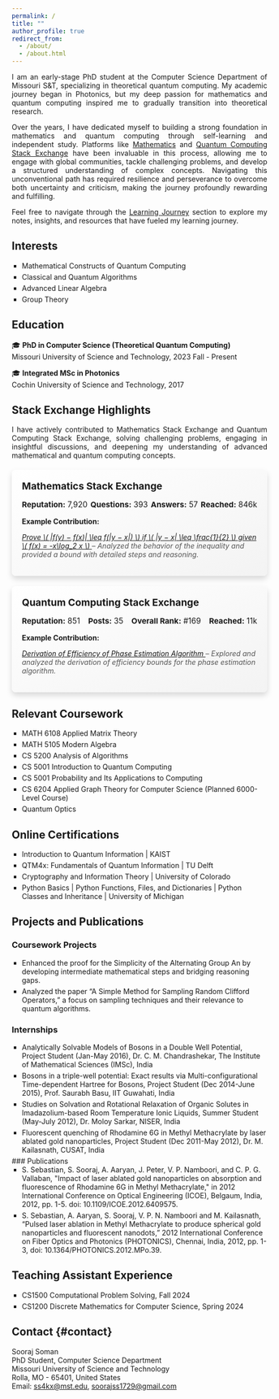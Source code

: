 ```yaml
---
permalink: /
title: ""
author_profile: true
redirect_from: 
  - /about/
  - /about.html
---
```


<style>
.text-block {
    text-indent: 0px;
    padding-top:0px;
    margin-top: 0px;
    margin-bottom: 0px;
    text-align: justify; /* Moved this from inline style */
}
</style>
    
<a name="about-me"></a>

<div class="text-block">
<p>I am an early-stage PhD student at the Computer Science Department of Missouri S&T, specializing in theoretical quantum computing. My academic journey began in Photonics, but my deep passion for mathematics and quantum computing inspired me to gradually transition into theoretical research.</p>

<p>Over the years, I have dedicated myself to building a strong foundation in mathematics and quantum computing through self-learning and independent study. Platforms like <a href="[ss4kx@mst.edu](https://math.stackexchange.com/users/223599/sooraj-soman?tab=profile)">Mathematics</a> and <a href="https://quantumcomputing.stackexchange.com/users/18369/sooraj-soman?tab=profile">Quantum Computing Stack Exchange</a> have been invaluable in this process, allowing me to engage with global communities, tackle challenging problems, and develop a structured understanding of complex concepts. Navigating this unconventional path has required resilience and perseverance to overcome both uncertainty and criticism, making the journey profoundly rewarding and fulfilling.</p>

<p>Feel free to navigate through the <a href="/learning/">Learning Journey</a> section to explore my notes, insights, and resources that have fueled my learning journey.</p>
</div>


<style>
.interests-list ul {
    list-style-type: square; /* Black square bullets */
    padding-left: 20px; /* Add spacing for bullets */
    margin: 0; /* Remove default margins */
}

.interests-list li {
    color: inherit; /* Inherit the text color from the page */
    font-family: inherit; /* Inherit the font family */
    font-size: inherit; /* Inherit the font size */
    line-height: inherit; /* Maintain the global line height */
    margin-bottom: 5px; /* Space between list items */}
</style>
## Interests

<div class="interests-list">
<ul>
    <li>Mathematical Constructs of Quantum Computing</li>
    <li>Classical and Quantum Algorithms</li>
    <li>Advanced Linear Algebra</li>
    <li>Group Theory</li>
</ul>
</div>

## Education

🎓 **PhD in Computer Science (Theoretical Quantum Computing)**  
Missouri University of Science and Technology, 2023 Fall - Present

🎓 **Integrated MSc in Photonics**  
Cochin University of Science and Technology, 2017

## Stack Exchange Highlights

<p style="text-align: justify;">I have actively contributed to Mathematics Stack Exchange and Quantum Computing Stack Exchange, solving challenging problems, engaging in insightful discussions, and deepening my understanding of advanced mathematical and quantum computing concepts.</p>

<!-- Mathematics Stack Exchange Card -->
<div style="background: linear-gradient(to bottom right, #ffffff, #f3f3f3); 
  border-radius: 8px; 
  box-shadow: 0px 6px 12px rgba(0, 0, 0, 0.15); 
  padding: 20px; 
  margin: 20px 0; 
  transition: box-shadow 0.3s ease-in-out;">
  <div style="margin-bottom: 15px;">
    <h3 style="margin: 0; font-size: 1.2rem; display: flex; align-items: center; gap: 8px;">
      Mathematics Stack Exchange
    </h3>
  </div>
  <!-- Stats at the Top -->
  <div style="display: flex; justify-content: space-between; margin-bottom: 10px; font-size: 0.95rem;">
    <div><strong>Reputation:</strong> 7,920</div>
    <div><strong>Questions:</strong> 393</div>
    <div><strong>Answers:</strong> 57</div>
    <div><strong>Reached:</strong> 846k</div>
  </div>
  <!-- Example Contribution -->
  <div style="margin-top: 15px;">
    <p style="font-weight: bold; margin-bottom: 5px;">Example Contribution:</p>
    <p style="font-style: italic; color: #555;">
      <a href="https://math.stackexchange.com/questions/4614700/prove-fy-%E2%88%92-fx-leq-fy-%E2%88%92-x-if-y-%E2%88%92-x-%E2%89%A4-1-2-given-fx-x-log-2-x">
        Prove \( |f(y) − f(x)| \leq f(|y − x|) \) if \( |y − x| \leq \frac{1}{2} \) given \( f(x) = -x\log_2 x \)
      </a>
      – Analyzed the behavior of the inequality and provided a bound with detailed steps and reasoning.
    </p>
  </div>
</div>

<!-- Quantum Computing Stack Exchange Card -->
<div style="background: linear-gradient(to bottom right, #ffffff, #f3f3f3); 
  border-radius: 8px; 
  box-shadow: 0px 6px 12px rgba(0, 0, 0, 0.15); 
  padding: 20px; 
  margin: 20px 0; 
  transition: box-shadow 0.3s ease-in-out;">
  <div style="margin-bottom: 15px;">
    <h3 style="margin: 0; font-size: 1.2rem; display: flex; align-items: center; gap: 8px;">
      Quantum Computing Stack Exchange
    </h3>
  </div>
  <!-- Stats at the Top -->
  <div style="display: flex; justify-content: space-between; margin-bottom: 10px; font-size: 0.95rem;">
    <div><strong>Reputation:</strong> 851</div>
    <div><strong>Posts:</strong> 35</div>
    <div><strong>Overall Rank:</strong> #169</div>
    <div><strong>Reached:</strong> 11k</div>
  </div>
  <!-- Example Contribution -->
  <div style="margin-top: 15px;">
    <p style="font-weight: bold; margin-bottom: 5px;">Example Contribution:</p>
    <p style="font-style: italic; color: #555;">
      <a href="https://quantumcomputing.stackexchange.com/questions/22032/derivation-of-efficiency-of-phase-estimation-algorithm">
        Derivation of Efficiency of Phase Estimation Algorithm
      </a>
      – Explored and analyzed the derivation of efficiency bounds for the phase estimation algorithm.
    </p>
  </div>
</div>


<style>
.cors ul {
    list-style-type: square; /* Black square bullets */
    padding-left: 20px; /* Add spacing for bullets */
    margin: 0; /* Remove default margins */
}

.cors li {
    color: inherit; /* Inherit the text color from the page */
    font-family: inherit; /* Inherit the font family */
    font-size: inherit; /* Inherit the font size */
    line-height: inherit; /* Maintain the global line height */
    margin-bottom: 5px; /* Space between list items */}
</style>
## Relevant Coursework

<div class="cors">
<ul>
    <li>MATH 6108 Applied Matrix Theory</li>
    <li>MATH 5105 Modern Algebra</li>
    <li>CS 5200 Analysis of Algorithms</li>
    <li>CS 5001 Introduction to Quantum Computing</li>
    <li>CS 5001 Probability and Its Applications to Computing</li>
    <li>CS 6204 Applied Graph Theory for Computer Science (Planned 6000-Level Course)</li>
    <li>Quantum Optics</li>
</ul>
</div>


<style>
.onln ul {
    list-style-type: square; /* Black square bullets */
    padding-left: 20px; /* Add spacing for bullets */
    margin: 0; /* Remove default margins */
}
.onln li {
    color: inherit; /* Inherit the text color from the page */
    font-family: inherit; /* Inherit the font family */
    font-size: inherit; /* Inherit the font size */
    line-height: inherit; /* Maintain the global line height */
    margin-bottom: 5px; /* Space between list items */}
</style>
## Online Certifications
<div class="onln">
<ul>
    <li>Introduction to Quantum Information | KAIST</li>
    <li>QTM4x: Fundamentals of Quantum Information | TU Delft</li>
    <li>Cryptography and Information Theory | University of Colorado</li>
    <li>Python Basics | Python Functions, Files, and Dictionaries | Python Classes and Inheritance | University of Michigan</li>
</ul>
</div>

<style>
.c-proj ul,.intern ul,.publ ul {
    list-style-type: square; /* Black square bullets */
    padding-left: 20px; /* Add spacing for bullets */
    margin: 0; /* Remove default margins */
}
.c-proj li,.intern li,.publ li {
    color: inherit; /* Inherit the text color from the page */
    font-family: inherit; /* Inherit the font family */
    font-size: inherit; /* Inherit the font size */
    line-height: inherit; /* Maintain the global line height */
    margin-bottom: 5px; /* Space between list items */}
</style>

## Projects and Publications

### Coursework Projects
<div class="c-proj">
<ul>
    <li>Enhanced the proof for the Simplicity of the Alternating Group An by developing intermediate mathematical steps and bridging reasoning gaps.</li>
    <li>Analyzed the paper “A Simple Method for Sampling Random Clifford Operators,” a focus on sampling techniques and their relevance to quantum algorithms.</li>
</ul>
</div>

### Internships
<div class="intern">
<ul>
    <li>Analytically Solvable Models of Bosons in a Double Well Potential, Project Student (Jan-May 2016), Dr. C. M. Chandrashekar, The Institute of Mathematical Sciences (IMSc), India</li>
    <li>Bosons in a triple-well potential: Exact results via Multi-configurational Time-dependent Hartree for Bosons, Project Student (Dec 2014-June 2015), Prof. Saurabh Basu, IIT Guwahati, India</li>
    <li>Studies on Solvation and Rotational Relaxation of Organic Solutes in Imadazolium-based Room Temperature Ionic Liquids, Summer Student (May-July 2012), Dr. Moloy Sarkar, NISER, India</li>
    <li>Fluorescent quenching of Rhodamine 6G in Methyl Methacrylate by laser ablated gold nanoparticles, Project Student (Dec 2011-May 2012), Dr. M. Kailasnath, CUSAT, India</li>
</ul>
</div>
### Publications
<div class="publ">
<ul>
    <li>S. Sebastian, S. Sooraj, A. Aaryan, J. Peter, V. P. Namboori, and C. P. G. Vallaban, "Impact of laser ablated gold nanoparticles on absorption and fluorescence of Rhodamine 6G in Methyl Methacrylate," in 2012 International Conference on Optical Engineering (ICOE), Belgaum, India, 2012, pp. 1-5. doi: 10.1109/ICOE.2012.6409575.</li>
    <li>S. Sebastian, A. Aaryan, S. Sooraj, V. P. N. Namboori and M. Kailasnath, “Pulsed laser ablation in Methyl Methacrylate to produce spherical gold nanoparticles and fluorescent nanodots,” 2012 International Conference on Fiber Optics and Photonics (PHOTONICS), Chennai, India, 2012, pp. 1-3, doi: 10.1364/PHOTONICS.2012.MPo.39.</li>
</ul>
</div>

<style>
.teach ul {
    list-style-type: square; /* Black square bullets */
    padding-left: 20px; /* Add spacing for bullets */
    margin: 0; /* Remove default margins */
}

.teach li {
    color: inherit; /* Inherit the text color from the page */
    font-family: inherit; /* Inherit the font family */
    font-size: inherit; /* Inherit the font size */
    line-height: inherit; /* Maintain the global line height */
    margin-bottom: 5px; /* Space between list items */}
</style>
## Teaching Assistant Experience
<div class="teach">
<ul>
    <li>CS1500 Computational Problem Solving, Fall 2024</li>
    <li>CS1200 Discrete Mathematics for Computer Science, Spring 2024</li>
</ul>
</div>

## Contact {#contact}

<div style="font-size: 14px;">
Sooraj Soman<br>
PhD Student, Computer Science Department<br>
Missouri University of Science and Technology<br>  
Rolla, MO - 65401, United States<br>  
Email: <a href="ss4kx@mst.edu">ss4kx@mst.edu</a>, <a href="soorajss1729@gmail.com">soorajss1729@gmail.com</a> <br>
</div>

<!-- [soorajss1729@gmail.com](soorajss1729@gmail.com) -->
